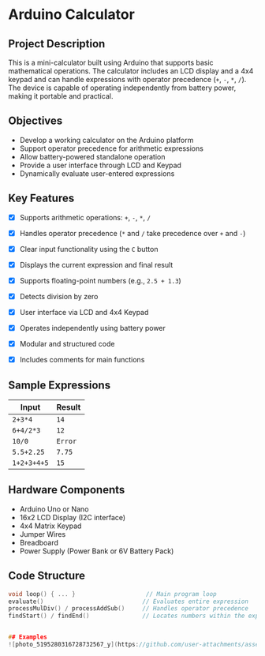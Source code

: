 # Arduino Calculator

## Project Description

This is a mini-calculator built using Arduino that supports basic mathematical operations. The calculator includes an LCD display and a 4x4 keypad and can handle expressions with operator precedence (`+`, `-`, `*`, `/`). The device is capable of operating independently from battery power, making it portable and practical.


## Objectives

- Develop a working calculator on the Arduino platform
- Support operator precedence for arithmetic expressions
- Allow battery-powered standalone operation
- Provide a user interface through LCD and Keypad
- Dynamically evaluate user-entered expressions


## Key Features

- [x] Supports arithmetic operations: `+`, `-`, `*`, `/`
- [x] Handles operator precedence (`*` and `/` take precedence over `+` and `-`)
- [x] Clear input functionality using the `C` button
- [x] Displays the current expression and final result
- [x] Supports floating-point numbers (e.g., `2.5 + 1.3`)
- [x] Detects division by zero
- [x] User interface via LCD and 4x4 Keypad
- [x] Operates independently using battery power
- [x] Modular and structured code
- [x] Includes comments for main functions



## Sample Expressions

| Input             | Result  |
|------------------|---------|
| `2+3*4`          | `14`    |
| `6+4/2*3`        | `12`    |
| `10/0`           | `Error` |
| `5.5+2.25`       | `7.75`  |
| `1+2+3+4+5`      | `15`    |


## Hardware Components

- Arduino Uno or Nano
- 16x2 LCD Display (I2C interface)
- 4x4 Matrix Keypad
- Jumper Wires
- Breadboard
- Power Supply (Power Bank or 6V Battery Pack)



## Code Structure

```cpp
void loop() { ... }                    // Main program loop
evaluate()                            // Evaluates entire expression
processMulDiv() / processAddSub()     // Handles operator precedence
findStart() / findEnd()               // Locates numbers within the expression


## Examples
![photo_5195280316728732567_y](https://github.com/user-attachments/assets/f0b2be20-7510-4b71-8ec2-ac4f65b17e3b)

